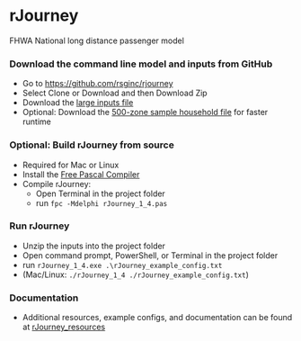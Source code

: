 # rJourney
FHWA National long distance passenger model

### Download the command line model and inputs from GitHub
  - Go to https://github.com/rsginc/rjourney
  - Select Clone or Download and then Download Zip
  - Download the [large inputs file](https://github.com/RSGInc/rJourney_resources/raw/master/inputs.zip)
  - Optional: Download the [500-zone sample household file](https://github.com/RSGInc/rJourney_resources/blob/master/azure_inputs/us_synpop_hh3_500_zone_sample.dat) for faster runtime

### Optional: Build rJourney from source
  - Required for Mac or Linux
  - Install the [Free Pascal Compiler](https://sourceforge.net/projects/freepascal/)
  - Compile rJourney:
    - Open Terminal in the project folder
    - run `fpc -Mdelphi rJourney_1_4.pas`

### Run rJourney
  - Unzip the inputs into the project folder
  - Open command prompt, PowerShell, or Terminal in the project folder
  - run `rJourney_1_4.exe .\rJourney_example_config.txt`
  - (Mac/Linux: `./rJourney_1_4 ./rJourney_example_config.txt`)

### Documentation
  - Additional resources, example configs, and documentation can be found at [rJourney_resources](https://github.com/rsginc/rjourney_resources)
